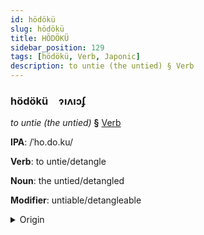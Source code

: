 ```yaml
---
id: hödökü
slug: hödökü
title: HÖDÖKÜ
sidebar_position: 129
tags: [hödökü, Verb, Japonic]
description: to untie (the untied) § Verb
---
```


### hödökü&emsp;<span kind="abugida">ɂıʌıɔʄ</span>

*to untie (the untied)* **§** [Verb](../../tags/Verb)

**IPA**: /ˈho.do.ku/

**Verb**: to untie/detangle

**Noun**: the untied/detangled

**Modifier**: untiable/detangleable

<details>
    <summary>Origin</summary>
    Japanese 解くhodoku [ho̞do̞kɯ̟]<br/>
    <em>Japonic Language Family</em>
</details>